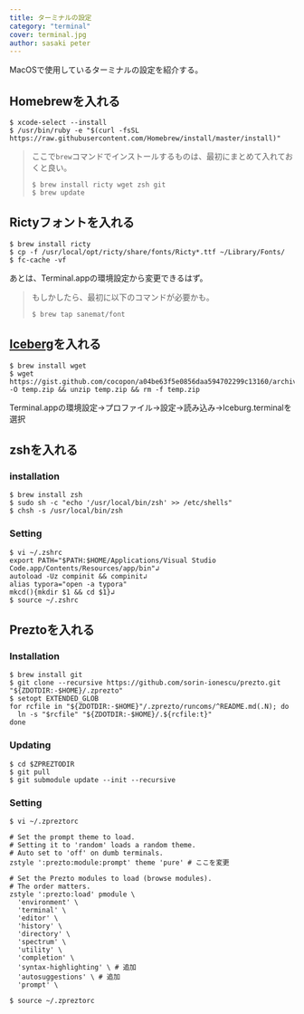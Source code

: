 ```yaml
---
title: ターミナルの設定
category: "terminal"
cover: terminal.jpg
author: sasaki peter
---
```


MacOSで使用しているターミナルの設定を紹介する。

## Homebrewを入れる

```shell
$ xcode-select --install
$ /usr/bin/ruby -e "$(curl -fsSL https://raw.githubusercontent.com/Homebrew/install/master/install)"
```

> ここで`brew`コマンドでインストールするものは、最初にまとめて入れておくと良い。
>
> ```shell
> $ brew install ricty wget zsh git
> $ brew update
> ```

## Rictyフォントを入れる

```shell
$ brew install ricty
$ cp -f /usr/local/opt/ricty/share/fonts/Ricty*.ttf ~/Library/Fonts/
$ fc-cache -vf
```

あとは、Terminal.appの環境設定から変更できるはず。

> もしかしたら、最初に以下のコマンドが必要かも。
>
> ```shell
> $ brew tap sanemat/font
> ```

## [Iceberg](http://cocopon.github.io/iceberg.vim/)を入れる

```shell
$ brew install wget
$ wget https://gist.github.com/cocopon/a04be63f5e0856daa594702299c13160/archive/dd2499198fd1f5e1373167769f7da28a7e1a2152.zip -O temp.zip && unzip temp.zip && rm -f temp.zip
```

Terminal.appの環境設定→プロファイル→設定→読み込み→Iceburg.terminalを選択

## zshを入れる

### installation

```shell
$ brew install zsh
$ sudo sh -c "echo '/usr/local/bin/zsh' >> /etc/shells"
$ chsh -s /usr/local/bin/zsh
```

### Setting

```shell
$ vi ~/.zshrc
export PATH="$PATH:$HOME/Applications/Visual Studio Code.app/Contents/Resources/app/bin"↲
autoload -Uz compinit && compinit↲
alias typora="open -a typora"
mkcd(){mkdir $1 && cd $1}↲
$ source ~/.zshrc
```

## Preztoを入れる

### Installation

```shell
$ brew install git
$ git clone --recursive https://github.com/sorin-ionescu/prezto.git "${ZDOTDIR:-$HOME}/.zprezto"
$ setopt EXTENDED_GLOB
for rcfile in "${ZDOTDIR:-$HOME}"/.zprezto/runcoms/^README.md(.N); do
  ln -s "$rcfile" "${ZDOTDIR:-$HOME}/.${rcfile:t}"
done
```

### Updating

```shell
$ cd $ZPREZTODIR
$ git pull
$ git submodule update --init --recursive
```

### Setting

```shell
$ vi ~/.zpreztorc

# Set the prompt theme to load.
# Setting it to 'random' loads a random theme.
# Auto set to 'off' on dumb terminals.
zstyle ':prezto:module:prompt' theme 'pure' # ここを変更

# Set the Prezto modules to load (browse modules).
# The order matters.
zstyle ':prezto:load' pmodule \
  'environment' \
  'terminal' \
  'editor' \
  'history' \
  'directory' \
  'spectrum' \
  'utility' \
  'completion' \
  'syntax-highlighting' \ # 追加
  'autosuggestions' \ # 追加
  'prompt' \

$ source ~/.zpreztorc
```

